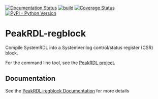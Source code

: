 [![Documentation Status](https://readthedocs.org/projects/peakrdl-regblock/badge/?version=latest)](http://peakrdl-regblock.readthedocs.io)
[![build](https://github.com/SystemRDL/PeakRDL-regblock/workflows/build/badge.svg)](https://github.com/SystemRDL/PeakRDL-regblock/actions?query=workflow%3Abuild+branch%3Amain)
[![Coverage Status](https://coveralls.io/repos/github/SystemRDL/PeakRDL-regblock/badge.svg?branch=main)](https://coveralls.io/github/SystemRDL/PeakRDL-regblock?branch=main)
[![PyPI - Python Version](https://img.shields.io/pypi/pyversions/peakrdl-regblock.svg)](https://pypi.org/project/peakrdl-regblock)

# PeakRDL-regblock
Compile SystemRDL into a SystemVerilog control/status register (CSR) block.

For the command line tool, see the [PeakRDL project](https://peakrdl.readthedocs.io).

## Documentation
See the [PeakRDL-regblock Documentation](https://peakrdl-regblock.readthedocs.io) for more details
